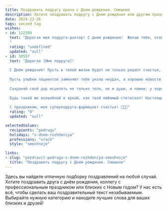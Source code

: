 ```yaml
---
title: Поздравить подругу врача c Днем рождения. Смешное
description: Хотите поздравить подругу c Днем рождения или другим праздником? Наш ИИ создаст незабываемое поздравление, а вы обязательно выделитесь среди других.  
date: 2024-12-26
tags: second tag
wishes:
- id: 122309
  text: "Дорогая моя подруга-доктор! С днем рождения!  Желаю тебе, чтобы твои пациенты были здоровы, как лошади (чтобы тебе было меньше работы!), а твои рецепты были настолько эффективны, что исцеляли бы даже самые запущенные случаи… например, мою тягу к сладкому!  Пусть в твоей жизни будет много радости, здоровья (тебе-то оно точно нужно!), и чтобы все твои анализы были только \"отлично\"!  С праздником!
  "
  rating: "undefined"
  updated: "null"
- id: 30557
  text: "Дорогая [Имя подруги]!
  
  С Днем рождения! Пусть в твоей жизни будет не только рецепт счастья, но и личная аптечка из радости и удачи! Желаю тебе, чтобы каждый день был как хороший диагноз – полный уверенности и положительных результатов.
  
  Пусть улыбки пациентов заменяют тебе уколы неудач, а хорошие новости всегда приходят с запиской \"Пациент жив и здоров\"!
  
  Сохраняй свой дар исцелять не только тела, но и души, и помни: у хорошего врача всегда есть запасной план. На всякий случай – если засыпет работа, добавь в свой график больше веселых моментов и смеха!
  
  Будь такой же волшебной и яркой, как твой любимый стетоскоп! Настоящий доктор всегда на связи – так что не забывай, я здесь, чтобы поддержать и развеселить!
  
  С праздником, моя суперподруга-фармацевт счастья! 🎉💉🥳"
  rating: "0"
  updated: "null"

selectedValues:
  recipients: "podrugu"
  holidays: "s-dnem-rozhdeniya"
  professions: "vrach"
  style: "smeshnoje"

links:
- slug: "pozdravit-podrugu-s-dnem-rozhdeniya-smeshnoje"
  title: "Поздравить подругу c Днем рождения. Смешное"
---
```


Здесь вы найдете отличную подборку поздравлений на любой случай. 
Хотите поздравить друга с днём рождения, коллегу с профессиональным праздником или близких с Новым годом? У нас есть всё, чтобы сделать ваш поздравительный текст незабываемым. Выбирайте нужную категорию и находите лучшие слова для ваших близких и друзей!
